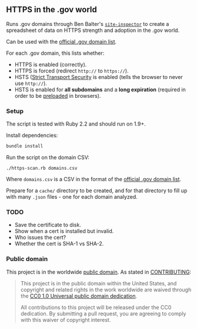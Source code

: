 ## HTTPS in the .gov world

Runs .gov domains through Ben Balter's [`site-inspector`](https://github.com/benbalter/site-inspector-ruby) to create a spreadsheet of data on HTTPS strength and adoption in the .gov world.

Can be used with the [official .gov domain list](https://catalog.data.gov/dataset/gov-domains-api).

For each .gov domain, this lists whether:

* HTTPS is enabled (correctly).
* HTTPS is forced (redirect `http://` to `https://`).
* HSTS ([Strict Transport Security](https://en.wikipedia.org/wiki/HTTP_Strict_Transport_Security) is enabled (tells the browser to never use `http://`).
* HSTS is enabled for **all subdomains** and a **long expiration** (required in order to be [preloaded](https://hstspreload.appspot.com/) in browsers).


### Setup

The script is tested with Ruby 2.2 and should run on 1.9+.

Install dependencies:

```bash
bundle install
```

Run the script on the domain CSV:

```
./https-scan.rb domains.csv
```

Where `domains.csv` is a CSV in the format of the [official .gov domain list](https://catalog.data.gov/dataset/gov-domains-api).

Prepare for a `cache/` directory to be created, and for that directory to fill up with many `.json` files - one for each domain analyzed.


### TODO

* Save the certificate to disk.
* Show when a cert is installed but invalid.
* Who issues the cert?
* Whether the cert is SHA-1 vs SHA-2.


### Public domain

This project is in the worldwide [public domain](LICENSE.md). As stated in [CONTRIBUTING](CONTRIBUTING.md):

> This project is in the public domain within the United States, and copyright and related rights in the work worldwide are waived through the [CC0 1.0 Universal public domain dedication](https://creativecommons.org/publicdomain/zero/1.0/).
>
> All contributions to this project will be released under the CC0 dedication. By submitting a pull request, you are agreeing to comply with this waiver of copyright interest.
